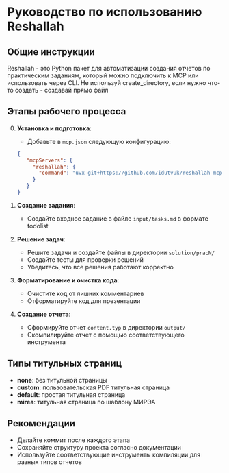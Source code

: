 # Руководство по использованию Reshallah

## Общие инструкции

Reshallah - это Python пакет для автоматизации создания отчетов по практическим заданиям, который можно подключить к MCP или использовать через CLI.
Не используй create_directory, если нужно что-то создать - создавай прямо файл

## Этапы рабочего процесса

0. **Установка и подготовка**:
   - Добавьте в `mcp.json` следующую конфигурацию:
   ```json
   {
      "mcpServers": {
        "reshallah": {
          "command": "uvx git+https://github.com/idutvuk/reshallah mcp"
        }
      }
   }
   ```

1. **Создание задания**:
   - Создайте входное задание в файле `input/tasks.md` в формате todolist

2. **Решение задач**:
   - Решите задачи и создайте файлы в директории `solution/pracN/`
   - Создайте тесты для проверки решений
   - Убедитесь, что все решения работают корректно

3. **Форматирование и очистка кода**:
   - Очистите код от лишних комментариев
   - Отформатируйте код для презентации

4. **Создание отчета**:
   - Сформируйте отчет `content.typ` в директории `output/`
   - Скомпилируйте отчет с помощью соответствующего инструмента

## Типы титульных страниц

- **none**: без титульной страницы
- **custom**: пользовательская PDF титульная страница
- **default**: простая титульная страница
- **mirea**: титульная страница по шаблону МИРЭА

## Рекомендации

- Делайте коммит после каждого этапа
- Сохраняйте структуру проекта согласно документации
- Используйте соответствующие инструменты компиляции для разных типов отчетов
